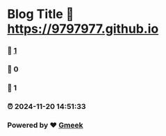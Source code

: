 # Blog Title :link: https://9797977.github.io 
### :page_facing_up: [1](https://9797977.github.io/tag.html) 
### :speech_balloon: 0 
### :hibiscus: 1 
### :alarm_clock: 2024-11-20 14:51:33 
### Powered by :heart: [Gmeek](https://github.com/Meekdai/Gmeek)
